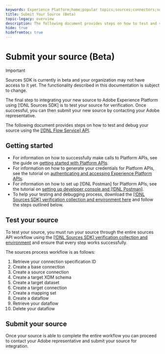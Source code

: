 ```yaml
---
keywords: Experience Platform;home;popular topics;sources;connectors;source connectors;sources sdk;sdk;SDK
title: Submit Your Source (Beta)
topic-legacy: overview
description: The following document provides steps on how to test and verify a new source using the Flow Service API and integrate a new source through Sources SDK.
hide: true
hidefromtoc: true
---
```

# Submit your source (Beta)

>[!IMPORTANT]
>
>Sources SDK is currently in beta and your organization may not have access to it yet. The functionality described in this documentation is subject to change.

The final step to integrating your new source to Adobe Experience Platform using [!DNL Sources SDK] is to test your source for verification. Once successful, you can then submit your new source by contacting your Adobe representative.

The following document provides steps on how to test and debug your source using the [[!DNL Flow Service] API](https://www.adobe.io/experience-platform-apis/references/flow-service/).

## Getting started

* For information on how to successfully make calls to Platform APIs, see the guide on [getting started with Platform APIs](../../../landing/api-guide.md).
* For information on how to generate your credentials for Platform APIs, see the tutorial on [authenticating and accessing Experience Platform APIs](../../../landing/api-authentication.md).
* For information on how to set up [!DNL Postman] for Platform APIs, see the tutorial on [setting up developer console and [!DNL Postman]](../../../landing/postman.md).
* To help your testing and debugging process, download the [[!DNL Sources SDK] verification collection and environment here](../assets/sdk-verification.zip) and follow the steps outlined below.

## Test your source

To test your source, you must run your source through the entire sources API workflow using the [[!DNL Sources SDK] verification collection and environment](../assets/sdk-verification.zip) and ensure that every step works successfully.

The sources process workflow is as follows:

1. Retrieve your connection specification ID
2. Create a base connection
3. Create a source connection
4. Create a target XDM schema
5. Create a target dataset
6. Create a target connection
7. Create a mapping set
8. Create a dataflow
9. Retrieve your dataflow
10. Delete your dataflow

## Submit your source

Once your source is able to complete the entire workflow you can proceed to contact your Adobe representative and submit your source for integration.